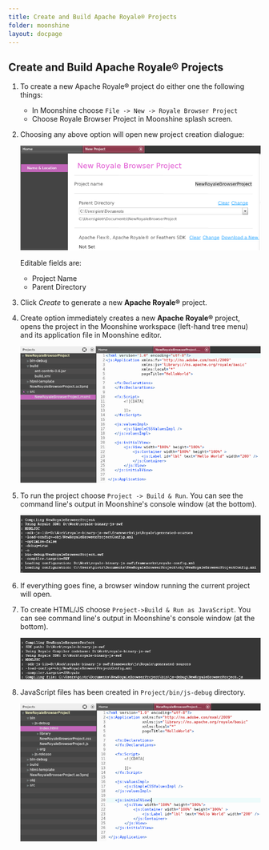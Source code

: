 ```yaml
---
title: Create and Build Apache Royale® Projects
folder: moonshine
layout: docpage
---
```


## Create and Build Apache Royale® Projects

1. To create a new Apache Royale® project do either one the following things:
   * In Moonshine choose `File -> New -> Royale Browser Project`
   * Choose Royale Browser Project in Moonshine splash screen.

2. Choosing any above option will open new project creation dialogue:

    ![New Apache Royale project](/images/moonshine/new_royale_project.png)
    
    Editable fields are:
      * Project Name
      * Parent Directory

3. Click _Create_ to generate a new **Apache Royale®** project.

4. Create option immediately creates a new **Apache Royale®** project, opens the project in the Moonshine workspace (left-hand tree menu) and its application file in Moonshine editor.

    ![Created Apache Royale project](/images/moonshine/Created-Apache-Royale-project.png)

5. To run the project choose `Project -> Build & Run`. You can see the command line's output in Moonshine's console window (at the bottom).

    ![Apache Royale build SWF](/images/moonshine/Apache-Royale-build-SWF.png)

6. If everything goes fine, a browser window running the current project will open.

7. To create HTML/JS choose `Project->Build & Run as JavaScript`. You can see command line's output in Moonshine's console window (at the bottom).

    ![Apache Royale build JS](/images/moonshine/Apache-Royale-build-JS.png)

8. JavaScript files has been created in `Project/bin/js-debug` directory.

    ![Apache Royale after build](/images/moonshine/Apache-Royale-after-build.png)
